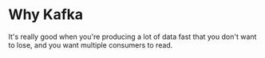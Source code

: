 # Why Kafka
It's really good when you're producing a lot of data fast that you don't want to lose, and you want multiple consumers to read.
